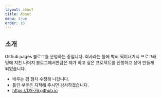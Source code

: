 ```yaml
---
layout: about
title: About
menu: true
order: 10
---
```


## 소개

Github pages 블로그를 운영하는 중입니다. 회사라는 틀에 박혀 찍어내기식 프로그래밍에 지친 나머지 블로그에서만큼은 제가 하고 싶은 프로젝트를 진행하고 싶어 만들게 되었습니다. 
* 배우는 겸 점차 수정해 나갑니다.
* 틀린 부분은 지적해 주시면 감사하겠습니다.
* https://DY-76.github.io
